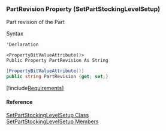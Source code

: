﻿### PartRevision Property (SetPartStockingLevelSetup)

Part revision of the Part

Syntax

```vbnet
'Declaration

<PropertyBitValueAttribute()>
Public Property PartRevision As String
```

```csharp
[PropertyBitValueAttribute()]
public string PartRevision {get; set;}
```

[!include[Requirements](../partials/requirements.md)]

#### Reference

[SetPartStockingLevelSetup Class](FChoice.Toolkits.Clarify~FChoice.Toolkits.Clarify.Logistics.SetPartStockingLevelSetup.md)  
[SetPartStockingLevelSetup Members](FChoice.Toolkits.Clarify~FChoice.Toolkits.Clarify.Logistics.SetPartStockingLevelSetup_members.md)